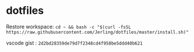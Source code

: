 # dotfiles
Restore workspace: `cd ~ && bash -c "$(curl -fsSL https://raw.githubusercontent.com/Jerling/dotfiles/master/install.sh)"`

vscode gist : `2d2bd28359de79d7f2348cd4f958be5ddd40b621`
